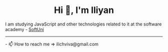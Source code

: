 <h1 align="center">Hi 👋, I'm Iliyan</h1>
<p>I am studying JavaScript and other technologies related to it at the software academy - <a href='https://softuni.bg/'>SoftUni</a> </p>
<hr>
- 📫 How to reach me => ilichviva@gmail.com



